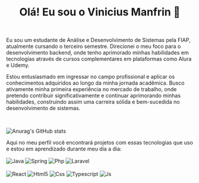 <!-- Título -->
<h1 align="center">Olá! Eu sou o Vinicius Manfrin 👋</h1>
<br>
<p>Eu sou um estudante de Análise e Desenvolvimento de Sistemas pela FIAP, atualmente cursando o
terceiro semestre. Direcionei o meu foco para o desenvolvimento backend, onde tenho aprimorado
minhas habilidades em tecnologias através de cursos complementares em plataformas como Alura e
Udemy.

Estou entusiasmado em ingressar no campo profissional e aplicar os conhecimentos adquiridos ao
longo da minha jornada acadêmica. Busco ativamente minha primeira experiência no mercado de
trabalho, onde pretendo contribuir significativamente e continuar aprimorando minhas habilidades,
construindo assim uma carreira sólida e bem-sucedida no desenvolvimento de sistemas.</p>
<br>

![Anurag's GitHub stats](https://github-readme-stats.vercel.app/api?username=vinimanfrin&show_icons=true&theme=transparent)

<p>Aqui no meu perfil você encontrará projetos com essas tecnologias que uso e estou em aprendizado durante meu dia a dia:</p>
<div style="display: inline_block">
  <img align="center" alt="Java" src="https://img.shields.io/badge/Java-ED8B00?style=for-the-badge&logo=openjdk&logoColor=white" />
  <img align="center" alt="Spring" src="https://img.shields.io/badge/Spring-6DB33F?style=for-the-badge&logo=spring&logoColor=white" />
  <img align="center" alt="Php" src="https://img.shields.io/badge/PHP-777BB4?style=for-the-badge&logo=php&logoColor=white" />
  <img align="center" alt="Laravel" src="https://img.shields.io/badge/Laravel-FF2D20?style=for-the-badge&logo=laravel&logoColor=white" />
</div>
<br/>
<div style="display: inline_block">
  <img align="center" alt="React" src="https://img.shields.io/badge/React-20232A?style=for-the-badge&logo=react&logoColor=61DAFB" />
  <img align="center" alt="Html5" src="https://img.shields.io/badge/HTML5-E34F26?style=for-the-badge&logo=html5&logoColor=white" />
  <img align="center" alt="Css" src="https://img.shields.io/badge/CSS3-1572B6?style=for-the-badge&logo=css3&logoColor=white" />
  <img align="center" alt="Typescript" src="https://img.shields.io/badge/TypeScript-007ACC?style=for-the-badge&logo=typescript&logoColor=white" />
  <img align="center" alt="Js" src="https://img.shields.io/badge/JavaScript-F7DF1E?style=for-the-badge&logo=javascript&logoColor=black" />
</div>

